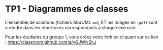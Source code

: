 # TP1 - Diagrammes de classes

L'ensemble de solutions (fichiers StarUML`.mdj` ET les images en `.pdf`) sont à rendre dans les répertoires correspondants à chaque exercice.

Pour les étudiants du groupe 1, vous créez votre fork en cliquant sur ce lien :  https://classroom.github.com/a/vGJWNShJ
